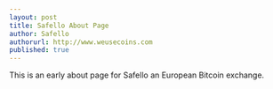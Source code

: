 ```yaml
---
layout: post
title: Safello About Page
author: Safello
authorurl: http://www.weusecoins.com
published: true
---
```


This is an early about page for Safello an European Bitcoin exchange.
